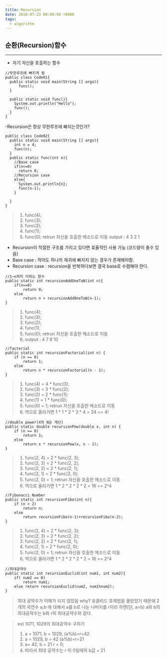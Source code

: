```yaml
---
title: Recursion
date: 2018-07-23 00:00:50 +0900
tags:
  - algorithm
---
```



## 순환(Recursion)함수
---
- 자기 자신을 호출하는 함수

```
//무한루프에 빠지게 됨
public class Code01{
  public static void main(String [] args){
      func();
  }

  public static void func(){
    System.out.println("Hello");
    func();
  }
}
```

-Recursion은 항상 무한루프에 빠지는것인가?

```
public class Code02{
  public static void main(String [] args){
    int n = 4;
    func(n);
  }
  public static func(int n){
    //Base case
    if(n<=0)
      return 0;
    //Recursion case
    else{
      Systen.out.println{n};
      func(n-1);
    }

  }
}
```

> 1. func(4);
> 2. func(3);
> 3. func(2);
> 4. func(1);
> 5. func(0); retrun 자신을 호출한 메소드로 이동
> output : 4 3 2 1

- Recursion이 적절한 구조를 가지고 있다면 효율적인 사용 가능 (코드량이 줄수 있음)
- Base case : 적어도 하나의 재귀에 빠지지 않는 경우가 존재해야함.
- Recursion case : recursion을 반복하다보면 결국 base로 수렴해야 한다.

```
//1~n까지 더하는 함수
public static int recursionAddOneToN(int n){
    if(n==0)
        return 0;
    else
        return n + recursionAddOneToN(n-1);
}
```

> 1. func(4);
> 2. func(3);
> 3. func(2);
> 4. func(1);
> 5. func(0); retrun 자신을 호출한 메소드로 이동
> 6. output : 4 7 9 10

```
//factorial
public static int recursionFactorial(int n) {
    if (n == 0)
        return 1;
    else
        return n * recursionFactorial(n - 1);
}
```

> 1. func(4) = 4 * func(3);
> 2. func(3) = 3 * func(2);
> 3. func(2) = 2 * func(1);
> 4. func(1) = 1 * func(0);
> 5. func(0) = 1; retrun 자신을 호출한 메소드로 이동
> 6. 역으로 올라가면 1 * 1 * 2 * 3 * 4 = 24 == 4!

```
//double power(X의 N승 계산)
public static double recursionPow(double x, int n) {
    if (n == 0)
        return 1;
    else
        return x * recursionPow(x, n - 1);
}
```

> 1. func(2, 4) = 2 * func(2, 3);
> 2. func(2, 3) = 2 * func(2, 2);
> 3. func(2, 2) = 2 * func(2, 1);
> 4. func(2, 1) = 2 * func(2, 0);
> 5. func(2, 0) = 1; retrun 자신을 호출한 메소드로 이동
> 6. 역으로 올라가면 1 * 2 * 2 * 2 * 2 = 16 == 2^4

```
//Fibonacci Number
public static int recursionFibo(int n){
    if (n < 2)
        return n;
    else
        return recursionFibo(n-1)+recursionFibo(n-2);
}
```

> 1. func(2, 4) = 2 * func(2, 3);
> 2. func(2, 3) = 2 * func(2, 2);
> 3. func(2, 2) = 2 * func(2, 1);
> 4. func(2, 1) = 2 * func(2, 0);
> 5. func(2, 0) = 1; retrun 자신을 호출한 메소드로 이동
> 6. 역으로 올라가면 1 * 2 * 2 * 2 * 2 = 16 == 2^4

```
//최대공약수
public static int recursionEuclid(int num1, int num2){
    if( num2 == 0)
        return num1;
    else return recursionEuclid(num2, num1%num2);
}
```

> 최대 공약수가 이해가 되지 않았음 why? 유클리드 호제법을 몰랐었기 때문에
> 2개의 자연수 a,b 에 대해서 a를 b로 나눈 나머지를  r이라 하면(단, a>b) a와 b의 최대공략수는 b와 r의 최대공약수와 같다.

> ex) 1071, 1029의 최대공약수 구하기
> 1. a = 1071, b = 1029, (a%b)=r=42
> 2. a = 1029, b = 42 (a%b)=r=21
> 3. a= 42, b = 21 r = 0;
> 4. 따라서 최대 공약수는 r 이 0일때의 b값 = 21
